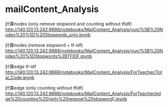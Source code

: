 # mailContent_Analysis

計算nodes (only remove stopword and counting without tfidf)<br>
http://140.120.13.242:8888/notebooks/MailContent_Analysis/yun/%5B%20Nodes%20%5D%20Stopwords_only.ipynb

計算nodes (remove stopword + tf-idf)<br>
http://140.120.13.242:8888/notebooks/MailContent_Analysis/yun/%5B%20Nodes%20%5DStopwords%2BTFIDF.ipynb

計算edge tf-idf<br>
http://140.120.13.242:8888/notebooks/MailContent_Analysis/ForTeacher/Total_Code.ipynb

計算edge (only counting without tfidf)<br>
http://140.120.13.242:8888/notebooks/MailContent_Analysis/ForTeacher/edge%20counting%20(only%20remove%20stopword).ipynb
